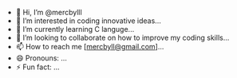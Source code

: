 - 👋 Hi, I’m @mercbylll
- 👀 I’m interested in coding innovative ideas...
- 🌱 I’m currently learning C languge...
- 💞️ I’m looking to collaborate on how to improve my coding skills...
- 📫 How to reach me [mercbyll@gmail.com]...
- 😄 Pronouns: ...
- ⚡ Fun fact: ...

<!---
mercbylll/mercbylll is a ✨ special ✨ repository because its `README.md` (this file) appears on your GitHub profile.
You can click the Preview link to take a look at your changes.
--->
